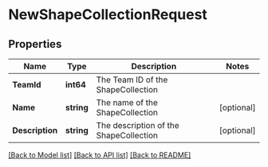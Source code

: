 # NewShapeCollectionRequest

## Properties

Name | Type | Description | Notes
------------ | ------------- | ------------- | -------------
**TeamId** | **int64** | The Team ID of the ShapeCollection | 
**Name** | **string** | The name of the ShapeCollection | [optional] 
**Description** | **string** | The description of the ShapeCollection | [optional] 

[[Back to Model list]](../README.md#documentation-for-models) [[Back to API list]](../README.md#documentation-for-api-endpoints) [[Back to README]](../README.md)


